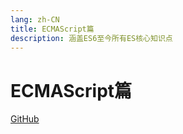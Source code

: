 ```yaml
---
lang: zh-CN
title: ECMAScript篇
description: 涵盖ES6至今所有ES核心知识点
---
```


# ECMAScript篇

<!-- URL -->
[GitHub](https://github.com/CatNulls) 